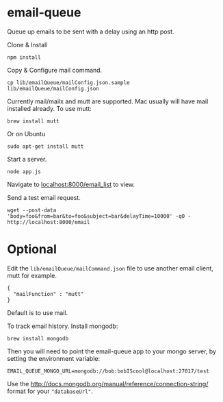 email-queue
==========

Queue up emails to be sent with a delay using an http post.

Clone & Install

    npm install

Copy & Configure mail command.

    cp lib/emailQueue/mailConfig.json.sample lib/emailQueue/mailConfig.json

Currently mail/mailx and mutt are supported.
Mac usually will have mail installed already. To use mutt:

    brew install mutt

Or on Ubuntu

    sudo apt-get install mutt

Start a server.

    node app.js

Navigate to [localhost:8000/email_list](localhost:8000/email_list) to view.

Send a test email request.

    wget --post-data 'body=foo&from=bar&to=foo&subject=bar&delayTime=10000' -qO - http://localhost:8000/email

Optional
========

Edit the `lib/emailQueue/mailCommand.json` file to use another email client, mutt for example.

    {
      "mailFunction" : "mutt"
    }

Default is to use mail.

To track email history.
Install mongodb:

    brew install mongodb

Then you will need to point the email-queue app to your mongo server, by setting the environment variable:

    EMAIL_QUEUE_MONGO_URL=mongodb://bob:bobIScool@localhost:27017/test

Use the http://docs.mongodb.org/manual/reference/connection-string/ format for your `"databaseUrl"`.
